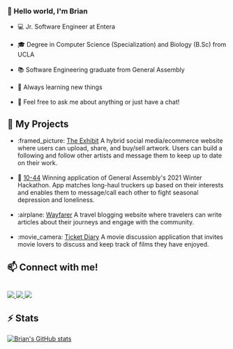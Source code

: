 ###  👋 Hello world, I'm Brian 

<ul>
  <li>💻 Jr. Software Engineer at Entera</li>
  <br />
  <li>🎓 Degree in Computer Science (Specialization) and Biology (B.Sc) from UCLA </li>
  <br />
  <li>📚 Software Engineering graduate from General Assembly </li>
  <br />
  <li>📓 Always learning new things </li>
  <br />
  <li>💬 Feel free to ask me about anything or just have a chat! </li>
</ul>

## :rocket: My Projects
<ul>
  <li>:framed_picture: <a href="http://theexhibit.herokuapp.com/">The Exhibit</a> A hybrid social media/ecommerce website where users can upload, share, and buy/sell artwork. Users can build a following and follow other artists and message them to keep up to date on their work. </li>
  <br />
  <li> 🚚 <a href="https://github.com/brianhung7/Road-Buddy">10-44</a> Winning application of General Assembly's 2021 Winter Hackathon. App matches long-haul truckers up based on their interests and enables them to message/call each other to fight seasonal depression and loneliness. </li>
  <br />
  <li>:airplane: <a href="https://bestwayfarer.herokuapp.com/">Wayfarer</a> A travel blogging website where travelers can write articles about their journeys and engage with the community. </li>
  <br />
  <li>:movie_camera: <a href="https://theticketdiary.herokuapp.com/">Ticket Diary</a> A movie discussion application that invites movie lovers to discuss and keep track of films they have enjoyed. </li>
</ul>


## 📫 Connect with me!  
<br>
<a href="https://www.linkedin.com/in/brianpham-se/"><img src="https://img.shields.io/badge/LinkedIn-0077B5?style=for-the-badge&logo=linkedin&logoColor=white"/> </a>
<a href="mailto:brianpham.dev@gmail.com"><img src="https://img.shields.io/badge/Gmail-D14836?style=for-the-badge&logo=gmail&logoColor=white"/> </a>
<a href="https://brianvpham.com/"> <img src="https://img.shields.io/badge/website-E4405F?style=for-the-badge&logo=opensourceinitiative&logoColor=white" /> </a>
</br>

## ⚡ Stats
[![Brian's GitHub stats](https://github-readme-stats.vercel.app/api?username=brianhung7&hide=stars&show_icons=true&theme=react)](https://github.com/brianhung7/github-readme-stats)
<!--
**brianhung7/brianhung7** is a ✨ _special_ ✨ repository because its `README.md` (this file) appears on your GitHub profile.

Here are some ideas to get you started:

- 🔭 I’m currently working on ...
- 🌱 I’m currently learning ...
- 👯 I’m looking to collaborate on ...
- 🤔 I’m looking for help with ...
- 💬 Ask me about ...
- 📫 How to reach me: ...
- 😄 Pronouns: ...
- ⚡ Fun fact: ...
-->
